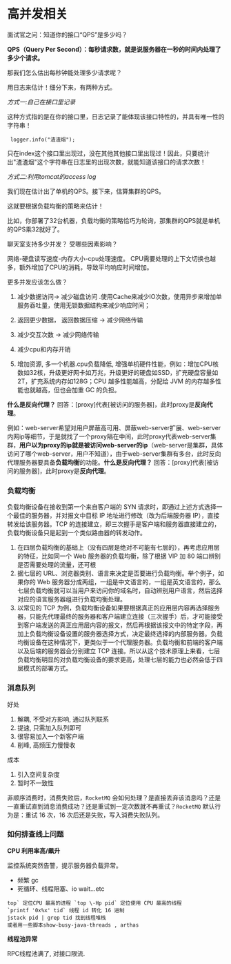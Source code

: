 # 高并发相关

面试官之问：知道你的接口“QPS”是多少吗？

**QPS（Query Per Second）：每秒请求数，就是说服务器在一秒的时间内处理了多少个请求。**

那我们怎么估出每秒钟能处理多少请求呢？

用日志来估计！细分下来，有两种方式。

*方式一:自己在接口里记录*

这种方式指的是在你的接口里，日志记录了能体现该接口特性的，并具有唯一性的字符串！

```text
 logger.info("渣渣烟");
```

只在index这个接口里出现过，没在其他其他接口里出现过！因此，只要统计出"渣渣烟"这个字符串在日志里的出现次数，就能知道该接口的请求次数！

*方式二:利用tomcat的access log*

我们现在估计出了单机的QPS。接下来，估算集群的QPS。

这就要根据负载均衡的策略来估计！

比如，你部署了32台机器，负载均衡的策略恰巧为轮询，那集群的QPS就是单机的QPS乘32就好了。

聊天室支持多少并发？ 受哪些因素影响？

网络-硬盘读写速度-内存大小-cpu处理速度。 CPU需要处理的上下文切换也越多，额外增加了CPU的消耗，导致平均响应时间增加。

更多并发应该怎么做？

1. 减少数据访问-> 减少磁盘访问 .使用Cache来减少IO次数，使用异步来增加单服务吞吐量，使用无锁数据结构来减少响应时间；
2. 返回更少数据， 返回数据压缩 -> 减少网络传输
3. 减少交互次数 -> 减少网络传输

4. 减少cpu和内存开销
5. 增加资源, 多一个机器.cpu负载降低, 增强单机硬件性能，例如：增加CPU核数如32核，升级更好网卡如万兆，升级更好的硬盘如SSD，扩充硬盘容量如2T，扩充系统内存如128G；CPU 越多性能越高，分配给 JVM 的内存越多性能也就越高，但也会加重 GC 的负担。

**什么是反向代理？**
回答：[proxy]代表[被访问的服务器]，此时proxy是**反向代理**。

例如：web-server希望对用户屏蔽高可用、屏蔽web-server扩展、web-server内网ip等细节，于是就找了一个proxy隔在中间，此时proxy代表web-server集群，**用户以为proxy的ip就是被访问web-server的ip**（web-server是集群，具体访问了哪个web-server，用户不知道），由于web-server集群有多台，此时反向代理服务器要具备**负载均衡**的功能。**什么是反向代理？**
回答：[proxy]代表[被访问的服务器]，此时proxy是**反向代理**。

### 负载均衡

负载均衡设备在接收到第一个来自客户端的 SYN 请求时，即通过上述方式选择一个最佳的服务器，并对报文中目标 IP 地址进行修改（改为后端服务器 IP），直接转发给该服务器。TCP 的连接建立，即三次握手是客户端和服务器直接建立的，负载均衡设备只是起到一个类似路由器的转发动作。

1. 在四层负载均衡的基础上（没有四层是绝对不可能有七层的），再考虑应用层的特征，比如同一个 Web 服务器的负载均衡，除了根据 VIP 加 80 端口辨别是否需要处理的流量，还可根
2. 据七层的 URL、浏览器类别、语言来决定是否要进行负载均衡。举个例子，如果你的 Web 服务器分成两组，一组是中文语言的，一组是英文语言的，那么七层负载均衡就可以当用户来访问你的域名时，自动辨别用户语言，然后选择对应的语言服务器组进行负载均衡处理。
3. 以常见的 TCP 为例，负载均衡设备如果要根据真正的应用层内容再选择服务器，只能先代理最终的服务器和客户端建立连接（三次握手）后，才可能接受到客户端发送的真正应用层内容的报文，然后再根据该报文中的特定字段，再加上负载均衡设备设置的服务器选择方式，决定最终选择的内部服务器。负载均衡设备在这种情况下，更类似于一个代理服务器。负载均衡和前端的客户端以及后端的服务器会分别建立 TCP 连接。所以从这个技术原理上来看，七层负载均衡明显的对负载均衡设备的要求更高，处理七层的能力也必然会低于四层模式的部署方式。

### 消息队列

好处

1. 解耦, 不受对方影响, 通过队列联系
1. 提速, 只需加入队列即可
1. 很容易加入一个新客户端
1. 削峰, 高频压力慢慢收

成本

1. 引入空间复杂度
2. 暂时不一致性

非顺序消费时，消费失败后，`RocketMQ` 会如何处理？是直接丢弃该消息吗？还是一直重试直到消息消费成功？还是重试到一定次数就不再重试？`RocketMQ` 默认行为是：重试 16 次，16 次后还是失败，写入消费失败队列。



### 如何排查线上问题

**CPU 利用率高/飙升**

  监控系统突然告警，提示服务器负载异常。

- 频繁 gc
- 死循环、线程阻塞、io wait...etc

```shell
top` 定位CPU 最高的进程 `top \-Hp pid` 定位使用 CPU 最高的线程
`printf '0x%x' tid` 线程 id 转化 16 进制 
jstack pid | grep tid 找到线程堆栈
或者用一些脚本show-busy-java-threads , arthas
```

**线程池异常**  

RPC线程池满了, 对接口限流. 